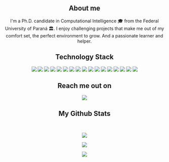 <p align="center">
 
</p align="center">
<!--<img src="https://github.com/ritik307/ritik307/blob/main/images/newbg(1).png" />-->

<p align="center">
 
 <!-- <img src="https://badges.pufler.dev/visits/alexanderfiabane/alexanderfiabane"/> -->
 <!-- <img src="https://badges.pufler.dev/years/ritik307"/> -->
 <!-- <img src="https://badges.pufler.dev/repos/alexanderfiabane"/> -->
 <!--<img src="https://badges.pufler.dev/commits/monthly/alexanderfiabane" /> -->

</p>

<h2 align="center">About me</h2>
<p align="center">
  I'm a Ph.D. candidate in Computational Intelligence 🎓 from the Federal University of Paraná 🏛. I enjoy challenging projects that make me out of my comfort set, the perfect environment to grow. And a passionate learner and helper.
</p>

<h2 align="center">Technology Stack</h2>

<p align="center">
 <img src="https://img.shields.io/badge/C-00599C?style=for-the-badge&logo=c&logoColor=white"/> 
 <img src="https://img.shields.io/badge/-C++-00599C?style=for-the-badge&logo=cplusplus&logoColor=white"/>
 <img src="https://img.shields.io/badge/-Java-00599C?style=for-the-badge&logo=apachenetbeanside"/>
 <img src="https://img.shields.io/badge/Python-00599C?style=for-the-badge&logo=python&logoColor=white"/> 
 <img src="https://img.shields.io/badge/-php-9cf?style=for-the-badge&logo=php"/>
 <img src="https://img.shields.io/badge/-JavaScript-grey?style=for-the-badge&logo=javascript"/>
 <img src="https://img.shields.io/badge/-JQuery-EFEBEA?style=for-the-badge&logo=jquery&logoColor=blue"/>
 <img src="https://img.shields.io/badge/-SpringMVC-green?style=for-the-badge&logo=spring&logoColor=white"/>
 <img src="https://img.shields.io/badge/-Hibernate-blue?style=for-the-badge&logo=hibernate"/>
 <img src="https://img.shields.io/badge/-Laravel-EFEBEA?style=for-the-badge&logo=laravel"/>
 <img src="https://img.shields.io/badge/-Bootstrap-563D7C?style=for-the-badge&logo=bootstrap"/>
 <img src="https://img.shields.io/badge/-Apache Solr-EFEBEA?style=for-the-badge&logo=apachesolr"/>
 <img src="https://img.shields.io/badge/-MySQL-5499C7?style=for-the-badge&logo=mysql&logoColor=white"/>
 <img src="https://img.shields.io/badge/-DB2-purple?style=for-the-badge&logo=oracle"/> 
 <img src="https://img.shields.io/badge/-Git-black?style=for-the-badge&logo=git"/>
 <img src="https://img.shields.io/badge/-GitHub-black?style=for-the-badge&logo=github"/> 
 <img src="https://img.shields.io/badge/-Subversion-EFEBEA?style=for-the-badge&logo=subversion"/> 
</p>

<h2 align="center">Reach me out on</h2>

<p align="center">
<a href="https://www.linkedin.com/in/fiabane-alexander/">
 <img src="https://img.shields.io/badge/-fiabane--alexander-blue?style=flat-square&logo=Linkedin&logoColor=white&link=https://www.linkedin.com/in/fiabane-alexander/"/>
</a> 
</p>

<h2 align="center">
  My Github Stats
</h2>

<br>

<p align="center">
 <img src = "https://github-readme-stats.vercel.app/api/top-langs/?username=alexanderfiabane&layout=compact&langs_count=8&show_icons=true&theme=default">  
</p>

<p align = "center">
  <img src = "https://github-readme-stats.vercel.app/api?username=alexanderfiabane&show_icons=true&theme=default&line_height=27">  
</p>

<p align = "center">
 <img  src="https://github-readme-streak-stats.herokuapp.com/?user=alexanderfiabane&show_icons=true&locale=en&layout=compact&theme=default&line_height=0" />   
</p> 

<!--<p align = "center">
 <img scr="https://github-readme-stats.vercel.app/api/wakatime?username=alexanderfiabane&theme=default"/>
 <img src="https://activity-graph.herokuapp.com/graph?username=alexanderfiabane&theme=dfault">
</p> 
<hr>-->

<!--
**alexanderfiabane/alexanderfiabane** is a ✨ _special_ ✨ repository because its `README.md` (this file) appears on your GitHub profile.

Here are some ideas to get you started:

- 🔭 I’m currently working on ...
- 🌱 I’m currently learning ...
- 👯 I’m looking to collaborate on ...
- 🤔 I’m looking for help with ...
- 💬 Ask me about ...
- 📫 How to reach me: ...
- 😄 Pronouns: ...
- ⚡ Fun fact: ...


[![Anurag's GitHub stats](https://github-readme-stats.vercel.app/api?username=alexanderfiabane)](https://github.com/anuraghazra/github-readme-stats) [![GitHub Streak](https://github-readme-streak-stats.herokuapp.com/?user=alexanderfiabane)](https://git.io/streak-stats)

-->

